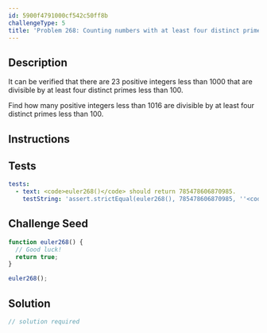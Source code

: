 ```yaml
---
id: 5900f4791000cf542c50ff8b
challengeType: 5
title: 'Problem 268: Counting numbers with at least four distinct prime factors less than 100'
---
```


## Description
<section id='description'>
It can be verified that there are 23 positive integers less than 1000 that are divisible by at least four distinct primes less than 100.

Find how many positive integers less than 1016 are divisible by at least four distinct primes less than 100.
</section>

## Instructions
<section id='instructions'>

</section>

## Tests
<section id='tests'>

```yml
tests:
  - text: <code>euler268()</code> should return 785478606870985.
    testString: 'assert.strictEqual(euler268(), 785478606870985, ''<code>euler268()</code> should return 785478606870985.'');'

```

</section>

## Challenge Seed
<section id='challengeSeed'>

<div id='js-seed'>

```js
function euler268() {
  // Good luck!
  return true;
}

euler268();
```

</div>



</section>

## Solution
<section id='solution'>

```js
// solution required
```
</section>
